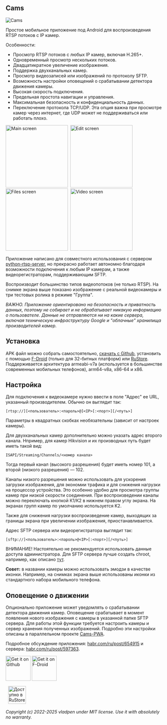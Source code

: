 ## Cams

![Cams](https://raw.githubusercontent.com/vladpen/cams/main/fastlane/metadata/android/ru-RU/images/phoneScreenshots/5_cover.jpg)

Простое мобильное приложение под Android для воспроизведения RTSP потоков с IP камер.

Особенности:

- Просмотр RTSP потоков c любых IP камер, включая H.265+.
- Одновременный просмотр нескольких потоков.
- Двадцатикратное увеличение изображения.
- Поддержка двухканальных камер.
- Просмотр видеозаписей или изображений по протоколу SFTP.
- Возможность настройки оповещений о срабатывании детектора движения камеры.
- Высокая скорость подключения.
- Предельная простота навигации и управления.
- Максимальная безопасность и конфиденциальность данных.
- Переключение протокола TCP/UDP.
  Эта опция важна при просмотре камер через интернет, где UDP может не поддерживаться или работать плохо.

<img src="https://raw.githubusercontent.com/vladpen/cams/main/fastlane/metadata/android/ru-RU/images/phoneScreenshots/1_main_ru.jpg"
alt="Main screen"
width="200">&nbsp;
<img src="https://raw.githubusercontent.com/vladpen/cams/main/fastlane/metadata/android/ru-RU/images/phoneScreenshots/2_edit_ru.jpg"
alt="Edit screen"
width="200">&nbsp;
<img src="https://raw.githubusercontent.com/vladpen/cams/main/fastlane/metadata/android/ru-RU/images/phoneScreenshots/3_files_ru.jpg"
alt="Files screen"
width="200">&nbsp;
<img src="https://raw.githubusercontent.com/vladpen/cams/main/fastlane/metadata/android/ru-RU/images/phoneScreenshots/4_video_ru.jpg"
alt="Video screen"
width="200">

Приложение написано для совместного использования с сервером [python-rtsp-server](https://github.com/vladpen/python-rtsp-server),
но прекрасно работает автономно благодаря возможности подключения к любым IP камерам, а также видеорегистраторам, поддерживающим SFTP.

Воспроизводит большинство типов видеопотоков (не только RTSP).
На снимке экрана выше показано изображение с реальной видеокамеры и три тестовых ролика в режиме "Группа".

*ВАЖНО. Приложение ориентировано на безопасность и приватность данных, поэтому не собирает и не обрабатывает никакую информацию о пользователе.
Данные не отправляются ни на какие сервера, включая техническую инфраструктуру Google и "облачные" хранилища производителей камер.*

## Установка

APK файл можно собрать самостоятельно, [скачать с Github](https://github.com/vladpen/cams/raw/main/app/release/app-armeabi-v7a-release.apk),
установить с помощью [F-Droid](https://f-droid.org/ru/packages/com.vladpen.cams/) (только для 32-битных платформ)
или [RuStore](https://www.rustore.ru/catalog/app/com.vladpen.cams).
Поддерживается архитектура armeabi-v7a (используется в большинстве современных мобильных телефонов), arm64-v8a, x86-64 и x86.

## Настройка

Для подключения к видеокамере нужно ввести в поле "Адрес" ее URL, указанный производителем. Обычно он выглядит так:
```
[rtsp://][<пользователь>:<пароль>@]<IP>[:<порт>][/<путь>]
```
Параметры в квадратных скобках необязательны (зависит от настроек камеры).

Для двухканальных камер дополнительно можно указать адрес второго канала.
Нпример, для камер Hikvision и их производных путь будет иметь такой вид:
```
ISAPI/Streaming/Channels/<номер канала>
```
Тогда первый канал (высокого разрешения) будет иметь номер 101, а второй (низкого разрешения) — 102.

Каналы низкого разрешения можно использовать для ускорения загрузки изображения,
для экономии трафика и для снижения нагрузки на процессор устройства.
Это особенно удобно для просмотра группы камер при низкой скорости соединения. 
При воспроизведении каналы можно переключать кнопкой К1/К2 в нижнем правом углу экрана.
На экранах групп камер по умолчанию используется K2.

Также для снижения нагрузки воспроизведение камер, выходящих за границы экрана при увеличении изображения, приостанавливается.

Адрес SFTP сервера или видеорегистратора выглядит так:
```
[sftp://]<пользователь>:<пароль>@<IP>[:<порт>][/<путь>]
```
ВНИМАНИЕ! Настоятельно не рекомендуется использовать данные доступа администратора.
Для SFTP сервера лучше создать chroot, например, как описано [тут](https://wiki.archlinux.org/title/SFTP_chroot).

**Совет:** в названии камеры можно использовать эмодзи в качестве иконки.
Например, на снимках экрана выше использованы иконки из стандартного набора мобильного телефона.

## Оповещение о движении

Опционально приложение может уведомлять о срабатывании детектора движения камер.
Оповещение срабатывает в момент появления нового изображения с камеры в указанной папке SFTP сервера.
Для работы этой функции требуется настроить камеры и сервер хранения полученных изображений.
Подробно эти настройки описаны в параллельном проекте [Cams-PWA](https://github.com/vladpen/cams-pwa).

Подробное обсуждение приложения: [habr.com/ru/post/654915](https://habr.com/ru/post/654915/)
и сервера: [habr.com/ru/post/597363](https://habr.com/ru/post/597363/).

[<img src="https://github.githubassets.com/images/modules/logos_page/GitHub-Mark.png"
alt="Get it on Github"
height="80">](https://github.com/vladpen/cams/tree/main/app/release)
[<img src="https://fdroid.gitlab.io/artwork/badge/get-it-on.png"
alt="Get it on F-Droid"
height="80">](https://f-droid.org/packages/com.vladpen.cams/)

&nbsp; [<img src="https://user-images.githubusercontent.com/3853013/194689050-e6da2f21-9aa3-4662-9b7d-7293b140f22f.svg"
alt="Доступно в RuStore"
height="57">](https://apps.rustore.ru/app/com.vladpen.cams)

*Copyright (c) 2022-2025 vladpen under MIT license. Use it with absolutely no warranty.*
